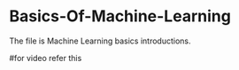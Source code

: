 # Basics-Of-Machine-Learning
The file is Machine Learning basics introductions.


#for video refer this 

